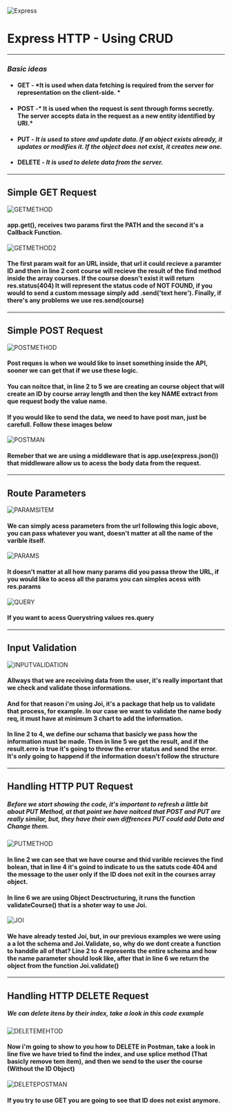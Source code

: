 ![Express](https://miro.medium.com/max/365/1*Jr3NFSKTfQWRUyjblBSKeg.png)
# Express HTTP - Using CRUD
-----

### *Basic ideas*

* #### **GET** - *It is used when data fetching is required from the server for representation on the client-side.  *
* #### **POST** -* It is used when the request is sent through forms secretly. The server accepts data in the request as a new entity identified by URI.*
* #### **PUT** - *It is used to store and update data. If an object exists already, it updates or modifies it. If the object does not exist, it creates new one.*
* #### **DELETE** - *It is used to delete data from the server.*

-----

## **Simple GET Request**

![GETMETHOD](index-f16a26babc.png)
#### app.get(), receives two params first the **PATH** and the second it's a **Callback Function**.

![GETMETHOD2](index-ff536b6626.png)

#### The first param wait for an URL inside, that url it could recieve a paramter ID and then in line 2 **cont course** will recieve the result of the find method inside the array **courses**. If the course doesn't exist it will return **res.status(404)** It will represent the status code of NOT FOUND, if you would to send a custom message simply add **.send('text here')**. Finally, if there's any problems we use **res.send(course)**
-----
## **Simple POST Request**

![POSTMETHOD](index-faea342bc6.png)

#### Post reques is when we would like to inset something inside the API, sooner we can get that if we use these logic.

#### You can noitce that, in line 2 to 5 we are creating an course object that will create an ID by course array length and then the key NAME extract from que **request body** the value name.


#### If you would like to send the data, we need to have post man, just be carefull. Follow these images below

![POSTMAN](postman.PNG)

#### Remeber that we are using a middleware that is **app.use(express.json())** that middleware allow us to acess the body data from the request.
-----

## **Route Parameters**

![PARAMSITEM](index-15be33c2e5.png)

#### We can simply acess parameters from the url following this logic above, you can pass whatever you want, doesn't matter at all the name of the varible itself.

![PARAMS](index-532c126b6b.png)

#### It doesn't matter at all how many params did you passa throw the URL, if you would like to acess **all** the params you can simples acess with **res.params**

![QUERY](index-55b12e5a4d.png)

#### If you want to acess Querystring values **res.query**
-----

## **Input Validation**

![INPUTVALIDATION](index-af521c6af6.png)

#### Allways that we are receiving data from the user, it's really important that we check and validate those informations.

#### And for that reason i'm using Joi, it's a package that help us to validate that process, for example. In our case we want to validate the name body req, it must have at minimum 3 chart to add the information.

#### In line 2 to 4, we define our schama that basicly we pass how the information must be made. Then in line 5 we get the result, and if the result.erro is true it's going to throw the error status and send the error. It's only going to happend if the information doesn't follow the structure

-----

## **Handling HTTP PUT Request**

##### Before we start showing the code, it's important to refresh a little bit about PUT Method, at that point we have noitced that POST and PUT are really similar, but, they have their own diffrences PUT could add Data and Change them.

![PUTMETHOD](index-e2e5c2fa4d.png)

#### In line 2 we can see that we have course and thid varible recieves the find bolean, that in line 4 it's goind to indicate to us the satuts code 404 and the message to the user only if the ID does not exit in the courses array object.

#### In line 6 we are using Object Desctructuring, it runs the function **validateCourse()** that is a shoter way to use Joi.

![JOI](index-dacb4cfb55.png)

#### We have already tested Joi, but, in our previous examples we were using a a lot the schema and Joi.Validate, so, why do we dont create a function to handdle all of that? Line 2 to 4 represents the entire schema and how the name parameter should look like, after that in line 6 we return the object from the function **Joi.validate()**

-----

## **Handling HTTP DELETE Request**

##### We can delete itens by their index, take a look in this code example

![DELETEMEHTOD](index-145d2d3aaa.png)

#### Now i'm going to show to you how to DELETE in Postman, take a look in line five we have tried to find the index, and use splice method (That basicly remove tem item), and then we send to the user the course (Without the ID Object)

![DELETEPOSTMAN](delete.PNG)

#### If you try to use GET you are going to see that ID does not exist anymore.